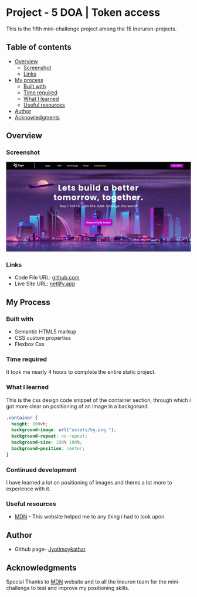 # Project - 5 DOA | Token access

This is the fifth mini-challenge project among the 15 Ineruron-projects.

## Table of contents

- [Overview](#overview)
  - [Screenshot](#screenshot)
  - [Links](#links)
- [My process](#my-process)
  - [Built with](#built-with)
  - [Time required](#time-required)
  - [What I learned](#continues-development)
  - [Useful resources](#useful-resources)
- [Author](#author)
- [Acknowledgments](#acknowledgments)

## Overview

### Screenshot

![](assets/screenshot.png)

### Links

- Code File URL: [github.com](https://github.com/Jyotimoykathar/Project-05)
- Live Site URL: [netlify.app](https://project-05-doa-token.netlify.app/)

## My Process

### Built with

- Semantic HTML5 markup
- CSS custom properties
- Flexbox Css

### Time required

It took me nearly 4 hours to complete the entire static project.

### What I learned

This is the css design code snippet of the container section, through which i got more clear on positioning of an image in a backgorund.

```css
.container {
  height: 100vh;
  background-image: url("assets/bg.png ");
  background-repeat: no-repeat;
  background-size: 100% 100%;
  background-position: center;
}
```

### Continued development

I have learned a lot on positioning of images and theres a lot more to experience with it.

### Useful resources

- [MDN](https://developer.mozilla.org/en-US/) - This website helped me to any thing i had to look upon.

## Author

- Github page- [Jyotimoykathar](https://github.com/Jyotimoykathar/)

## Acknowledgments

Special Thanks to [MDN](https://developer.mozilla.org/en-US/) website and to all the Ineuron team for the mini-challenge to test and improve my positioning skills.
